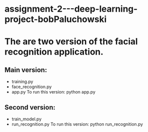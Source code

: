 # assignment-2---deep-learning-project-bobPaluchowski

# The are two version of the facial recognition application.

## Main version:
- training.py
- face_recognition.py
- app.py
To run this version: python app.py

## Second version:
- train_model.py
- run_recognition.py
To run this version: python run_recognition.py
